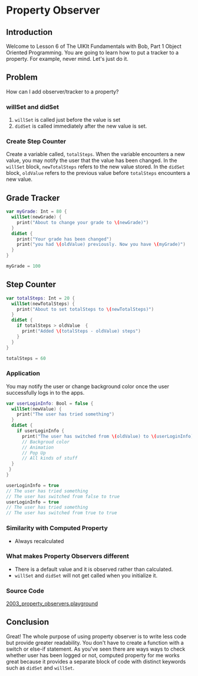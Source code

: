# Property Observer

## Introduction
Welcome to Lesson 6 of The UIKIt Fundamentals with Bob, Part 1 Object Oriented Programming. You are going to learn how to put a tracker to a property. For example, never mind. Let's just do it.

## Problem
How can I add observer/tracker to a property?

### willSet and didSet
  1. `willSet` is called just before the value is set
  2. `didSet` is called immediately after the new value is set.

### Create Step Counter
Create a variable called, `totalSteps`. When the variable encounters a new value, you may notify the user that the value has been changed. In the `willSet` block, `newTotalSteps` refers to the new value stored. In the `didSet` block, `oldValue` refers to the previous value before `totalSteps` encounters a new value.

## Grade Tracker
```swift
var myGrade: Int = 80 {
  willSet(newGrade) {
    print("About to change your grade to \(newGrade)")
  }
  didSet {
    print("Your grade has been changed")
    print("you had \(oldValue) previously. Now you have \(myGrade)")
  }
}

myGrade = 100
```

## Step Counter
```swift
var totalSteps: Int = 20 {
  willSet(newTotalSteps) {
    print("About to set totalSteps to \(newTotalSteps)")
  }
  didSet {
    if totalSteps > oldValue  {
      print("Added \(totalSteps - oldValue) steps")
    }
  }
}

totalSteps = 60
```

### Application
You may notify the user or change background color once the user successfully logs in to the apps.

```swift
var userLoginInfo: Bool = false {
  willSet(newValue) {
    print("The user has tried something")
  }
  didSet {
    if userLoginInfo {
      print("The user has switched from \(oldValue) to \(userLoginInfo)")
      // Backgroud color
      // Animation
      // Pop Up
      // All kinds of stuff
  }
 }
}

userLoginInfo = true
// The user has tried something
// The user has switched from false to true
userLoginInfo = true
// The user has tried something
// The user has switched from true to true
```

### Similarity with Computed Property
 - Always recalculated

### What makes Property Observers different
 - There is a default value and it is observed rather than calculated.
 - `willSet` and `didSet` will not get called when you initialize it.

### Source Code
[2003_property_observers.playground](https://www.dropbox.com/sh/tfvmjjrppvy0g01/AABB5kYVgf6ImcptnOvQ53VGa?dl=0)

## Conclusion
Great! The whole purpose of using property observer is to write less code but provide greater readability. You don't have to create a function with a switch or else-if statement. As you've seen there are ways ways to check whether user has been logged or not, computed property for me works great because it provides a separate block of code with distinct keywords such as `didSet` and `willSet`.
